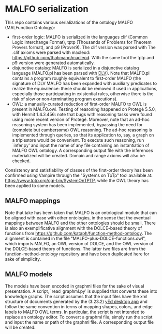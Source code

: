 # MALFO serialization
This repo contains various serializations of the ontology MALFO (MALFunction Ontology): 
- first-order logic: MALFO is serialized in the languages clif (Common Logic Interchange Format), tptp (Thousands of Problems for Theorem Provers format), and p9 (Prover9). The clif version was parsed with The .clif axioms were parsed with macleod: https://github.com/thahmann/macleod. With the same tool the tptp and p9 version were generated automatically.
- disjunctive datalog: MALFO is serialized in a disjunctive datalog  language (MALFO.pl has been parsed with [DLV](https://www.dlvsystem.it/dlvsite/dlv/)). Note that MALFO.pl contains a program roughly equivalent to first-order MALFO (the signature of DLV MALFO has been expanded with auxiliary predicates to realize the equivalence: these should be removed if used in applications, especially those participating in existential rules, otherwise there is the risk of slow or non-terminating program executions).
- OWL: a manually-curated reduction of first-order MALFO to OWL is present in MALFO.owl. Testing of reasoning happened on Protegé 5.5.0, with Hermit 1.4.3.456: note that bugs with reasoning tasks were found using more recent version of Protegé. Moreover, note that an ad-hoc reasoning system has been implemented, bypassing the need for (complete but cumbersome) OWL reasoning. The ad-hoc reasoning is implemented through queries, so that its application to, say, a graph on a triplestore would be convenient. To execute such reasoning, run `infer.py' and input the name of any file containing an instantiation of MALFO OWL ontology. A corresponding output file with the inferences materialized will be created. Domain and range axioms will also be checked.  

Consistency and satisfiability of classes of the first-order theory has been confirmed using Vampire through the "Systems on TpTp" tool available at: https://www.tptp.org/cgi-bin/SystemOnTPTP, while the OWL theory has been applied to some models.

## MALFO mappings
Note that take has been taken that MALFO is an ontological module that can be aligned with ease with other ontologies, in the sense that the eventual mappings between MALFO and the other ontologies should be small. There is also an exemplificative alignment with the DOLCE-based theory of functions from https://github.com/kataph/function-method-ontology. The alignment is contained in the file "MALFO-plus-DOLCE-functions.owl", which imports MALFO, an OWL version of DOLCE, and the OWL version of the DOLCE-based theory of functions. The latter two files are from the function-method-ontology repository and have been duplicated here for sake of simplicity. 

## MALFO models 
The models have been encoded in graphml files for the sake of visual presentation. A script, `read_graphml.py' is supplied that converts these into knowledge graphs. The script assumes that the input files have the xml structure of documents generated by the (3.23.2) [yEd desktop app](https://www.yworks.com/products/yed) and follow the same convention in terms of mapping shapes, colors, and edge labels to MALFO OWL terms. In particular, the script is not intended to replace an ontology editor. To convert a graphml file, simply run the script and input the name or path of the graphml file. A corresponding output file will be created. 
